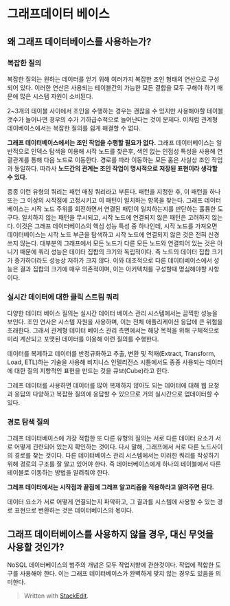# 그래프데이터 베이스 

## 왜 그래프 데이터베이스를 사용하는가?

### 복잡한 질의

복잡한 질의는 원하는 데이터를 얻기 위해 여러가지 복잡한 조인 형태의 연산으로 구성되어 있다. 이러한 연산은 사용되는 테이블간의 가능한 모든 결합을 모두 구해야 하기 때문에 많은 시스템 자원이 소비된다.

2~3개의 테이블 사이에서 조인을 수행하는 경우는 괜찮을 수 있지만 사용해야할 테이블 갯수가 늘어나면 경우의 수가 기하급수적으로 늘어난다는 것이 문제다. 이처럼 관계형 데이베이스에서는 복잡한 질의를 쉽게 해결할 수 없다. 

**그래프 데이터베이스에서는 조인 작업을 수행할 필요가 없다.** 그래프 데이터베이스는 일반적으로 인덱스 탐색을 이용해 시작 노드를 찾은후, 색인 없는 인접성 특성을 사용해 연결관계를 통해 다음 노드로 이동한다. 경로를 따라 이동하는 모든 홉은 사실상 조인 작업과 동일하다. 따라사 **노드간의 관계는 조인 작업이 명시적으로 저장된 표현이라 생각할 수 있다.** 

종종 이런 유형의 쿼리는 패턴 매칭 쿼리라고 부른다. 패턴을 지정한 후, 이 패턴을 하나 또는 그 이상의 시작점에 고정시키고 이 패턴이 일치하는 항목을 찾는다. 그래프 데이터베이스는 시작 노드 주위를 회전하면서 연결된 패턴이 일치하는지를 판단하는 훌륭한 도구다. 일치하지 않는 패턴을 무시되고, 시작 노드에 연결되지 않은 패턴은 고려하지 않는다. 이것은 그래프 데이터베이스의 핵심 성능 특성 중 하나인데, 시작 노드를 가져오면 데이터베이스는 시작 노드 부근을 탐색하고 시작 노드에 연결되지 않은 것은 전혀 신경쓰지 않는다. 대부분의 그래프에서 모든 노드가 다른 모든 노드와 연결되어 있는 것은 아니기 때문에 쿼리 성능은 데이터 집합의 크기와 독립적이다. 즉 노드의 데이터 집합 크기가 증가하더라도 성능상 저하가 크지 않다. 이와 대조적으로 다른 데이터베이스에서 성능은 결과 집합의 크기에 매우 의존적이며, 이는 아키텍처를 구성할때 명심해야할 사항이다. 

### 실시간 데이터에 대한 클릭 스트림 쿼리

다양한 데이터 베이스 질의는 실시간 데이터 베이스 관리 시스템에서는 끔찍한 성능을 보인다. 조인 연사은 시스템 자원을 사용하며, 이는 전체 애플리케이션 응답에 큰 위험을 초래한다. 그래서 관계형 데이터 베이스 관리 측면에서는 해당 목적을 위해 구체적으로 미리 계산되고 포맷된 데이터를 이용해 이런 질의를 수행한다.

데이터를 복제하고 데이터를 반정규화하고 추출, 변환 및 적재(Extract, Transform, Load, ETL)하는 기술을 사용해 비지니스 인텔리전스 시틈에서도 종종 사용되는 데이터에 대한 질의 지향적인 표현을 만드는 것을 큐브(Cube)라고 한다. 

그레프 데이터를 사용하면 데이터를 많이 복제하지 않아도 되는 데이터에 대해 웹 요청과 응답의 다양하고 복잡한 질의에 응답할 수 있으므로 거의 실시간으로 업데이터할 수 있다. 

### 경로 탐색 질의 

그래프 데이터베이스에 가장 적합한 또 다른 유형의 질의는 서로 다른 데이터 요소가 서로 어떻게 괸련되어 있는지 확인하는 것이다. 다시 말해, 그래프에서 서로 다른 노드사이의 경로를 찾는 것이다. 다른 데이터베이스 관리 시스템에서는 이러한 쿼리를 작성하기 위해 경로의 구조를 잘 알고 있어야 한다. 즉 데이터베이스에게 하나의 테이블에서 다른 테이블로 이동하는 방법을 알려줘야 한다. 

**그레프 데이터에서는 시작점과 끝점에 그래프 알고리즘을 적용하라고 알려주면 된다.**

데이터 요소가 서로 어떻게 연결되는지 파악하고, 그 결과를 시스템에 사용할 수 있는 경로 표현으로 변환하는 것은 데이터베이스의 몫이다. 

## 그래프 데이터베이스를 사용하지 않을 경우, 대신 무엇을 사용할 것인가?

NoSQL 데이터베이스의 범주의 개념은 모두 작업지향에 관한것이다. 작업에 적합한 도구를 사용해야 한다. 이는 그래프 데이터베이스가 완벽하게 맞지 않는 경우도 있음을 의미한다. 









> Written with [StackEdit](https://stackedit.io/).
<!--stackedit_data:
eyJoaXN0b3J5IjpbMTAwNjUxODc2Myw3NjE1Nzk2NjEsLTU5Mj
k0NDYwOSwxMTU2MTY5NzA0LC0yMTIxNDk4Nzk4LDczMDk5ODEx
Nl19
-->